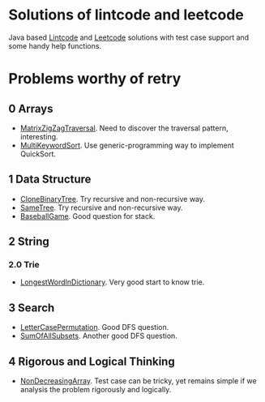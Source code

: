 # Solutions of lintcode and leetcode

Java based [Lintcode](https://www.lintcode.com) and [Leetcode](https://leetcode.com/) solutions with test case support and some handy help functions. 

# Problems worthy of retry

## 0 Arrays

- [MatrixZigZagTraversal](https://www.lintcode.com/problem/matrix-zigzag-traversal/description). Need to discover the traversal pattern, interesting.
- [MultiKeywordSort](https://www.lintcode.com/problem/multi-keyword-sort/description). Use generic-programming way to implement QuickSort.
 
## 1 Data Structure

- [CloneBinaryTree](https://www.lintcode.com/problem/clone-binary-tree/description). Try recursive and non-recursive way.
- [SameTree](https://www.lintcode.com/problem/same-tree/description). Try recursive and non-recursive way.
- [BaseballGame](https://www.lintcode.com/problem/baseball-game/description). Good question for stack.

## 2 String

### 2.0 Trie

- [LongestWordInDictionary](https://www.lintcode.com/problem/longest-word-in-dictionary/description). Very good start to know trie.

## 3 Search

- [LetterCasePermutation](https://www.lintcode.com/problem/letter-case-permutation/description). Good DFS question.
- [SumOfAllSubsets](https://www.lintcode.com/problem/sum-of-all-subsets/description). Another good DFS question.
 
 ## 4 Rigorous and Logical Thinking
 
- [NonDecreasingArray](https://www.lintcode.com/problem/non-decreasing-array/description). Test case can be tricky, yet remains simple if we analysis the problem rigorously and logically.
 